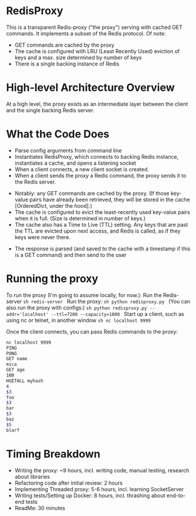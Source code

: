 # RedisProxy

This is a transparent Redis-proxy ("the proxy") serving with cached GET commands. It implements a subset of the Redis protocol. Of note:

  - GET commands are cached by the proxy
  - The cache is configured with LRU (Least Recently Used) eviction of keys and a max. size determined by number of keys
  - There is a single backing instance of Redis

# High-level Architecture Overview
At a high level, the proxy exists as an intermediate layer between the client and the single backing Redis server.


# What the Code Does
  - Parse config arguments from command line
  - Instantiates RedisProxy, which connects to backing Redis instance, instantiates a cache, and opens a listening socket
  - When a client connects, a new client socket is created.
  - When a client sends the proxy a Redis command, the proxy sends it to the Redis server.
  * Notably: any GET commands are cached by the proxy. (If those key-value pairs have already been retrieved, they will be stored in the cache [OrderedDict, under the hood].)
  * The cache is configured to evict the least-recently used key-value pairs when it is full. (Size is determined in number of keys.)
  * The cache also has a Time to Live (TTL) setting. Any keys that are past the TTL are evicted upon next access, and Redis is called, as if they keys were never there.
- The response is parsed (and saved to the cache with a timestamp if this is a GET command) and then send to the user

# Running the proxy
To run the proxy (I'm going to assume locally, for now.):
Run the Redis-server
    ```sh
    redis-server
    ```
Run the proxy:
    ```sh
    python redisproxy.py
    ```
(You can also run the proxy with configs:)
    ```sh
    python redisproxy.py --addr='localhost' --ttl=7200 --capacity=1000
    ```
Start up a client, such as using nc or telnet, in another window
    ```sh
    nc localhost 9999
    ```

Once the client connects, you can pass Redis commands to the proxy:
```sh
nc localhost 9999
PING
PONG
GET name
mica
GET age
100
HGETALL myhash
4
$3
foo
$3
bar
$3
baz
$5
blarf
```

# Timing Breakdown
  - Writing the proxy: ~9 hours, incl. writing code, manual testing, research about libraries
  - Refactoring code after initial review: 2 hours
  - Implementing Threaded proxy: 5-6 hours, incl. learning SocketServer
  - Writing tests/Setting up Docker: 8 hours, incl. thrashing about end-to-end tests
  - ReadMe: 30 minutes
